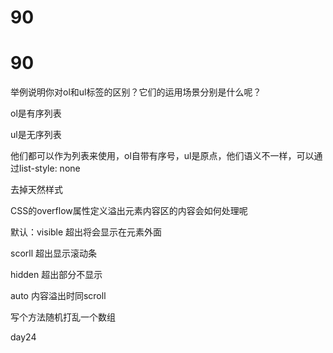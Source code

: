 # 90

# 90

举例说明你对ol和ul标签的区别？它们的运用场景分别是什么呢？

ol是有序列表

ul是无序列表

他们都可以作为列表来使用，ol自带有序号，ul是原点，他们语义不一样，可以通过list-style: none

去掉天然样式

CSS的overflow属性定义溢出元素内容区的内容会如何处理呢

默认：visible 超出将会显示在元素外面

scorll 超出显示滚动条

hidden 超出部分不显示

auto 内容溢出时同scroll

写个方法随机打乱一个数组

day24